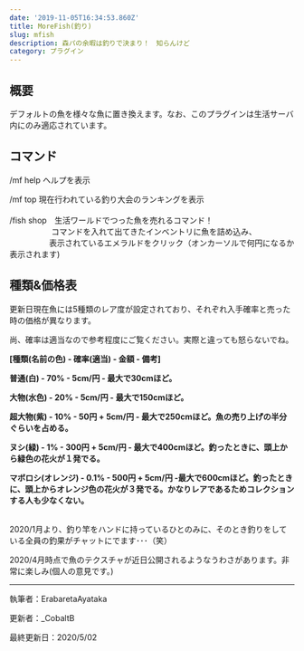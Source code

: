 ```yaml
---
date: '2019-11-05T16:34:53.860Z'
title: MoreFish(釣り)
slug: mfish
description: 森パの余暇は釣りで決まり！　知らんけど
category: プラグイン
---
```

## 概要

デフォルトの魚を様々な魚に置き換えます。なお、このプラグインは生活サーバ内にのみ適応されています。

## コマンド

/mf help	ヘルプを表示

/mf top	現在行われている釣り大会のランキングを表示\
\
/fish shop　生活ワールドでつった魚を売れるコマンド！\
　　　　　 コマンドを入れて出てきたインベントリに魚を詰め込み、\
　　　　　表示されているエメラルドをクリック（オンカーソルで何円になるか表示されます)

## 種類&価格表

更新日現在魚には5種類のレア度が設定されており、それぞれ入手確率と売った時の価格が異なります。

尚、確率は適当なので参考程度にご覧ください。実際と違っても怒らないでね。

**\[種類(名前の色) - 確率(適当) - 金額 - 備考]**

**普通(白) - 70% - 5cm/円 - 最大で30cmほど。**

**大物(水色) - 20% - 5cm/円 - 最大で150cmほど。**

**超大物(紫) - 10% - 50円 + 5cm/円 - 最大で250cmほど。魚の売り上げの半分ぐらいを占める。**

**ヌシ(緑) - 1% - 300円 + 5cm/円 - 最大で400cmほど。釣ったときに、頭上から緑色の花火が１発でる。**

**マボロシ(オレンジ) - 0.1% - 500円 + 5cm/円 -最大で600cmほど。釣ったときに、頭上からオレンジ色の花火が３発でる。かなりレアであるためコレクションする人も少なくない。**

\
2020/1月より、釣り竿をハンドに持っているひとのみに、そのとき釣りをしている全員の釣果がチャットにでます･･･（笑）

2020/4月時点で魚のテクスチャが近日公開されるようなうわさがあります。非常に楽しみ(個人の意見です。)

- - -

執筆者：ErabaretaAyataka

更新者：_CobaltB

最終更新日：2020/5/02
